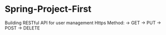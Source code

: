 # Spring-Project-First
Building RESTful API for user management
Https Method: 
-> GET
-> PUT
-> POST
-> DELETE
